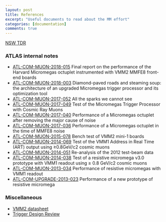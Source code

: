 ```yaml
---
layout: post
title: References
excerpt: "Useful documents to read about the MM effort"
categories: [documentation]
comments: true
---
```


<div markdown="0"><a href="https://cds.cern.ch/record/1552862?ln=en" class="btn btn-info">NSW TDR</a></div>

### ATLAS internal notes

* [ATL-COM-MUON-2018-015](https://cds.cern.ch/record/2311028)     Final report on the performance of the Harvard Micromegas octuplet instrumented with VMM2 MMFE8 front-end boards
* [ATL-COM-MUON-2018-003](https://cds.cern.ch/record/2302523)     Diamond-paved roads and steaming soup: the architecture of an upgraded Micromegas trigger processor and its optimization tool
* [ATL-COM-MUON-2017-052](https://cds.cern.ch/record/2287577)     All the sparks we cannot see
* [ATL-COM-MUON-2017-049](https://cds.cern.ch/record/2285496)     Test of the Micromegas Trigger Processor with Cosmic Ray Muons
* [ATL-COM-MUON-2017-040](https://cds.cern.ch/record/2277316)     Performance of a Micromegas octuplet after removing the major cause of noise
* [ATL-COM-MUON-2017-036](http://cds.cern.ch/record/2272355)     Performance of a Micromegas octuplet in the time of MMFE8 noise
* [ATL-COM-MUON-2015-078](https://cds.cern.ch/record/2063017?ln=en)     Bench test of VMM2 mini-1 boards
* [ATL-COM-MUON-2014-069](https://cds.cern.ch/record/1976445?ln=en)     Test of the VMM1 Address in Real Time (ART) output using ≥0.8GeV/c2 cosmic muons
* [ATL-COM-MUON-2014-051](https://cds.cern.ch/record/1955957?ln=en)     Re-analysis of the 2012 test-beam data
* [ATL-COM-MUON-2014-038](https://cds.cern.ch/record/1747567?ln=en)     Test of a resistive micromega v3.0 prototype with VMM1 readout using ≥ 0.8 GeV/c2 cosmic muons
* [ATL-COM-MUON-2013-034](https://cds.cern.ch/record/1566446?ln=en)     Performance of resistive micromegas with VMM1 readout
* [ATL-COM-UPGRADE-2013-023](https://cds.cern.ch/record/1551292?ln=en)     Performance of a new prototype of resistive micromega

### Miscellaneous

* [VMM2 datasheet](https://twiki.cern.ch/twiki/pub/Atlas/NSWelectronics/VMM2_datasheet_v15.pdf)
* [Trigger Design Review](https://svnweb.cern.ch/cern/wsvn/NSWELX/TriggerProcessor/documentation/DesignReviewFeb2015/TriggerProcessorDRR/TriggerProcessorDRR.pdf)
